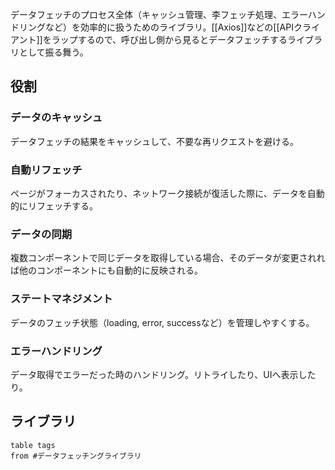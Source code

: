 データフェッチのプロセス全体（キャッシュ管理、李フェッチ処理、エラーハンドリングなど）を効率的に扱うためのライブラリ。[[Axios]]などの[[APIクライアント]]をラップするので、呼び出し側から見るとデータフェッチするライブラリとして振る舞う。
## 役割
### データのキャッシュ
データフェッチの結果をキャッシュして、不要な再リクエストを避ける。
### 自動リフェッチ
ページがフォーカスされたり、ネットワーク接続が復活した際に、データを自動的にリフェッチする。
### データの同期
複数コンポーネントで同じデータを取得している場合、そのデータが変更されれば他のコンポーネントにも自動的に反映される。
### ステートマネジメント
データのフェッチ状態（loading, error, successなど）を管理しやすくする。
### エラーハンドリング
データ取得でエラーだった時のハンドリング。リトライしたり、UIへ表示したり。
## ライブラリ
```dataview
table tags
from #データフェッチングライブラリ 
```
